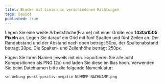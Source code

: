 ```yaml
---
titel: Blöcke mit Linien in verschiedenen Richtungen
tags: Basics
published: true
---
```


Legen Sie eine weiße Arbeitsfläche(Frame) mit einer Größe von **1430x1505 Pixeln** an. Legen Sie darauf ein Grid mit fünf Spalten und fünf Zeilen an. Der Randabstand und der Abstand nach oben beträgt 50px, der Spaltenabstand beträgt 20px. Die Spalten- und Zeilenhöhe beträgt 250px.

Fügen Sie Ihren Namen jeweils mit ein.
Exportieren Sie alle acht Kompositionen als PNG (2x) und laden Sie diese im Ilias hoch. Verwenden Sie beim Dateinamen bitte die folgende Nomenklatur:

```sd-uebung-punkt-positiv-negativ-NUMMER-NACHNAME.png```